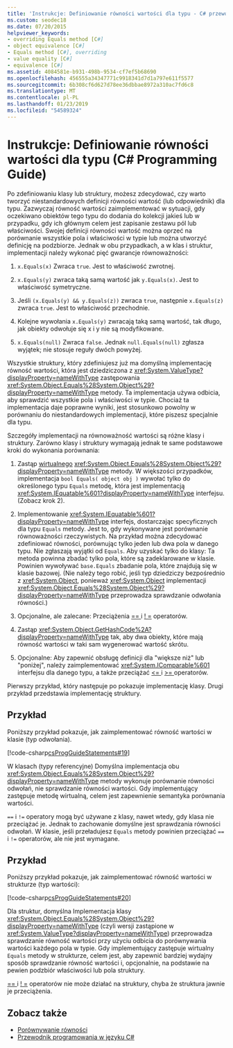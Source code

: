 ```yaml
---
title: 'Instrukcje: Definiowanie równości wartości dla typu - C# przewodnik programowania'
ms.custom: seodec18
ms.date: 07/20/2015
helpviewer_keywords:
- overriding Equals method [C#]
- object equivalence [C#]
- Equals method [C#], overriding
- value equality [C#]
- equivalence [C#]
ms.assetid: 4084581e-b931-498b-9534-cf7ef5b68690
ms.openlocfilehash: 456555a34347771c9918341d7d1a797e611f5577
ms.sourcegitcommit: 6b308cf6d627d78ee36dbbae8972a310ac7fd6c8
ms.translationtype: MT
ms.contentlocale: pl-PL
ms.lasthandoff: 01/23/2019
ms.locfileid: "54589324"
---
```

# <a name="how-to-define-value-equality-for-a-type-c-programming-guide"></a>Instrukcje: Definiowanie równości wartości dla typu (C# Programming Guide)
Po zdefiniowaniu klasy lub struktury, możesz zdecydować, czy warto tworzyć niestandardowych definicji równości wartość (lub odpowiednik) dla typu. Zazwyczaj równość wartości zaimplementować w sytuacji, gdy oczekiwano obiektów tego typu do dodania do kolekcji jakieś lub w przypadku, gdy ich głównym celem jest zapisanie zestawu pól lub właściwości. Swojej definicji równości wartość można oprzeć na porównanie wszystkie pola i właściwości w typie lub można utworzyć definicję na podzbiorze. Jednak w obu przypadkach, a w klas i struktur, implementacji należy wykonać pięć gwarancje równoważności:  
  
1.  `x.Equals(x)` Zwraca `true`. Jest to właściwość zwrotnej.  
  
2.  `x.Equals(y)` zwraca taką samą wartość jak `y.Equals(x)`. Jest to właściwość symetryczne.  
  
3.  Jeśli `(x.Equals(y) && y.Equals(z))` zwraca `true`, następnie `x.Equals(z)` zwraca `true`. Jest to właściwość przechodnie.  
  
4.  Kolejne wywołania `x.Equals(y)` zwracają taką samą wartość, tak długo, jak obiekty odwołuje się x i y nie są modyfikowane.  
  
5.  `x.Equals(null)` Zwraca `false`. Jednak `null.Equals(null)` zgłasza wyjątek; nie stosuje reguły dwóch powyżej.  
  
 Wszystkie struktury, który zdefiniujesz już ma domyślną implementację równość wartości, która jest dziedziczona z <xref:System.ValueType?displayProperty=nameWithType> zastępowania <xref:System.Object.Equals%28System.Object%29?displayProperty=nameWithType> metody. Ta implementacja używa odbicia, aby sprawdzić wszystkie pola i właściwości w typie. Chociaż ta implementacja daje poprawne wyniki, jest stosunkowo powolny w porównaniu do niestandardowych implementacji, które piszesz specjalnie dla typu.  
  
 Szczegóły implementacji na równoważność wartości są różne klasy i struktury. Zarówno klasy i struktury wymagają jednak te same podstawowe kroki do wykonania porównania:  
  
1.  Zastąp [wirtualnego](../../../csharp/language-reference/keywords/virtual.md) <xref:System.Object.Equals%28System.Object%29?displayProperty=nameWithType> metody. W większości przypadków, implementacja `bool Equals( object obj )` wywołać tylko do określonego typu `Equals` metodę, która jest implementacją <xref:System.IEquatable%601?displayProperty=nameWithType> interfejsu. (Zobacz krok 2).  
  
2.  Implementowanie <xref:System.IEquatable%601?displayProperty=nameWithType> interfejs, dostarczając specyficznych dla typu `Equals` metody. Jest to, gdy wykonywane jest porównanie równoważności rzeczywistych. Na przykład można zdecydować zdefiniować równości, porównując tylko jeden lub dwa pola w danego typu. Nie zgłaszają wyjątki od `Equals`. Aby uzyskać tylko do klasy: Ta metoda powinna zbadać tylko pola, które są zadeklarowane w klasie. Powinien wywoływać `base.Equals` zbadanie pola, które znajdują się w klasie bazowej. (Nie należy tego robić, jeśli typ dziedziczy bezpośrednio z <xref:System.Object>, ponieważ <xref:System.Object> implementacji <xref:System.Object.Equals%28System.Object%29?displayProperty=nameWithType> przeprowadza sprawdzanie odwołania równości.)  
  
3.  Opcjonalne, ale zalecane: Przeciążenia [ == ](../../../csharp/language-reference/operators/equality-comparison-operator.md) i [! =](../../../csharp/language-reference/operators/not-equal-operator.md) operatorów.  
  
4.  Zastąp <xref:System.Object.GetHashCode%2A?displayProperty=nameWithType> tak, aby dwa obiekty, które mają równość wartości w taki sam wygenerować wartość skrótu.  
  
5.  Opcjonalne: Aby zapewnić obsługę definicji dla "większe niż" lub "poniżej", należy zaimplementować <xref:System.IComparable%601> interfejsu dla danego typu, a także przeciążać [ <= ](../../../csharp/language-reference/operators/less-than-equal-operator.md) i [ >= ](../../../csharp/language-reference/operators/greater-than-equal-operator.md) operatorów.  
  
 Pierwszy przykład, który następuje po pokazuje implementację klasy. Drugi przykład przedstawia implementację struktury.  
  
## <a name="example"></a>Przykład  
 Poniższy przykład pokazuje, jak zaimplementować równość wartości w klasie (typ odwołania).  
  
 [!code-csharp[csProgGuideStatements#19](../../../csharp/programming-guide/classes-and-structs/codesnippet/CSharp/how-to-define-value-equality-for-a-type_1.cs)]  
  
 W klasach (typy referencyjne) Domyślna implementacja obu <xref:System.Object.Equals%28System.Object%29?displayProperty=nameWithType> metody wykonuje porównanie równości odwołań, nie sprawdzanie równości wartości. Gdy implementujący zastępuje metodę wirtualną, celem jest zapewnienie semantyka porównania wartości.  
  
 `==` i `!=` operatory mogą być używane z klasy, nawet wtedy, gdy klasa nie przeciążać je. Jednak to zachowanie domyślne jest sprawdzania równości odwołań. W klasie, jeśli przeładujesz `Equals` metody powinien przeciążać `==` i `!=` operatorów, ale nie jest wymagane.  
  
## <a name="example"></a>Przykład  
 Poniższy przykład pokazuje, jak zaimplementować równość wartości w strukturze (typ wartości):  
  
 [!code-csharp[csProgGuideStatements#20](../../../csharp/programming-guide/classes-and-structs/codesnippet/CSharp/how-to-define-value-equality-for-a-type_2.cs)]  
  
 Dla struktur, domyślna Implementacja klasy <xref:System.Object.Equals%28System.Object%29?displayProperty=nameWithType> (czyli wersji zastąpione w <xref:System.ValueType?displayProperty=nameWithType>) przeprowadza sprawdzanie równość wartości przy użyciu odbicia do porównywania wartości każdego pola w typie. Gdy implementujący zastępuje wirtualny `Equals` metody w strukturze, celem jest, aby zapewnić bardziej wydajny sposób sprawdzanie równość wartości i, opcjonalnie, na podstawie na pewien podzbiór właściwości lub pola struktury.  
  
 [ == ](../../../csharp/language-reference/operators/equality-comparison-operator.md) i [! =](../../../csharp/language-reference/operators/not-equal-operator.md) operatorów nie może działać na struktury, chyba że struktura jawnie je przeciążenia.  
  
## <a name="see-also"></a>Zobacz także

- [Porównywanie równości](../../../csharp/programming-guide/statements-expressions-operators/equality-comparisons.md)
- [Przewodnik programowania w języku C#](../../../csharp/programming-guide/index.md)
